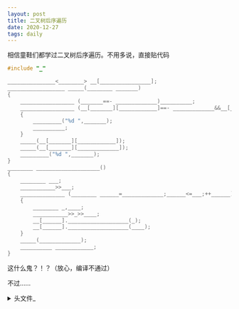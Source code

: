 ```yaml
---
layout: post
title: 二叉树后序遍历
date: 2020-12-27
tags: daily
---
```

相信童鞋们都学过二叉树后序遍历。不用多说，直接贴代码

```C++
#include "_"

_______________<________> __[________________];
__________________ _____(________ _______)
{
    _________________ (_______==- _____________)__________;
    _________________ (__[_______][____________]==- _____________&&__[_______][_____________]==- _____________)
    {
        _________("%d ",_______);
        __________;
    }
    _____(__[_______][____________]);
    _____(__[_______][_____________]);
    _________("%d ",_______);
}
________ ____________________()
{
    ________ ___;
    ___________>>___;
    ______________ (________ ______=_____________;______<=___;++______)
    {
        ________ _,____;
        ___________>>_>>____;
        __[______].___________________(_);
        __[______].___________________(____);
    }
    _____(_____________);
    __________ ____________;
}
```
这什么鬼？！？（放心，编译不通过）

不过……
<details>
<summary>头文件_</summary>
    #include <bits/stdc++.h>
    using namespace std;
    #define ________ int
    #define _________ printf
    #define __________ return
    #define ___________ cin
    #define ____________ 0
    #define _____________ 1
    #define ______________ for
    #define _______________ vector
    #define ________________ 1005
    #define _________________ if
    #define __________________ void
    #define ___________________ push_back
    #define ____________________ main
</details>